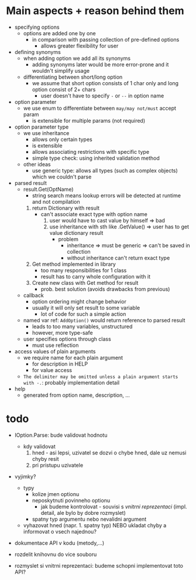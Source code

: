 # Main aspects + reason behind them
- specifying options
    - options are added one by one
        - in comparison with passing collection of pre-defined options
            - allows greater flexibility for user
- defining synonyms
    - when adding option we add all its synonyms
        - adding synonyms later would be more error-prone and it wouldn't simplify usage
    - differentiating between short/long option
        - we assume that short option consists of 1 char only and long option consist of 2+ chars
            - user doesn't have to specify `-` or `--` in option name
- option parameter
    - we use enum to differentiate between `may/may not/must` accept param
        - is extensible for multiple params (not required)
- option parameter type
    - we use inheritance
        - allows only certain types
        - is extensible
        - allows associating restrictions with specific type
        - simple type check: using inherited validation method
    - other ideas
        - use generic type: allows all types (such as complex objects) which we couldn't parse
- parsed result
    - result.Get(OptName)
        - string search means lookup errors will be detected at runtime and not compilation
        1. return Dictionary with result
            - can't associate exact type with option name
                1. user would have to cast value by himself => bad
                2. use inheritance with sth like .GetValue() => user has to get value dictionary result
                    - problem
                        - inheritance => must be generic => can't be saved in collection
                        - without inheritance can't return exact type
        2. Get method implemented in library
            - too many responsibilities for 1 class
            - result has to carry whole configuration with it
        3. Create new class with Get method for result
            - prob. best solution (avoids drawbacks from previous)
    - callback
        - option ordering might change behavior
        - usually it will only set result to some variable
            - lot of code for such a simple action
    - named var ref: `AddOption()` would return reference to parsed result
        - leads to too many variables, unstructured
        - however, more type-safe
    - user specifies options through class
        - must use reflection
- access values of plain arguments
    - we require name for each plain argument
        - for description in HELP
        - for value access
    - `The delimiter may be omitted unless a plain argument starts with -.`: probably implementation detail
- help
    - generated from option name, description, ...




# todo
- IOption.Parse: bude validovat hodnotu
    - kdy validovat
        1. hned - asi lepsi, uzivatel se dozvi o chybe hned, dale uz nemusi chyby resit
        2. pri pristupu uzivatele
- vyjimky?
    - typy
        - kolize jmen optionu
        - neposkytnuti povinneho optionu
            - jak budeme kontrolovat - souvisi s *vnitrni reprezentaci* (impl. detail, ale bylo by dobre rozmyslet)
        - spatny typ argumentu nebo nevalidni argument
    - vyhazovat hned (napr. 1. spatny typ) NEBO ukladat chyby a informovat o vsech najednou?
- dokumentace API v kodu (metody,...)

- rozdelit knihovnu do vice souboru

- rozmyslet si vnitrni reprezentaci: budeme schopni implementovat toto API?
